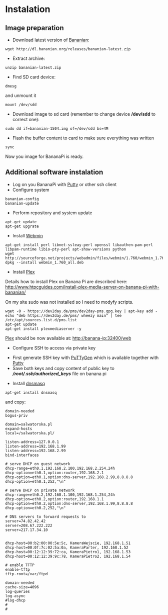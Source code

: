 # Instalation

## Image preparation

* Download latest version of [Bananian](https://www.bananian.org/):

```Shell
wget http://dl.bananian.org/releases/bananian-latest.zip
```

* Extract archive:

```Shell
unzip bananian-latest.zip
```

* Find SD card device: 
```Shell
dmesg
```
and unmount it
```Shell
mount /dev/sdd
```

* Download image to sd card (remember to change device **/dev/sdd** to correct one):

```Shell
sudo dd if=bananian-1504.img of=/dev/sdd bs=4M
```

* Flash the buffer content to card to make sure everything was written
```Shell
sync
```

Now you image for BananaPi is ready.
 
## Additional software instalation

* Log on you BananaPi with [Putty](http://www.putty.org/) or other ssh client
* Configure system
```Shell
bananian-config
bananian-update
```
* Perform repository and system update
```Shell
apt-get update
apt-get upgrate
```

* Install [Webmin](http://www.webmin.com/)
```Shell
apt-get install perl libnet-ssleay-perl openssl libauthen-pam-perl libpam-runtime libio-pty-perl apt-show-versions python
wget http://sourceforge.net/projects/webadmin/files/webmin/1.760/webmin_1.760_all.deb
dpkg --install webmin_1.760_all.deb
```

* Install [Plex](https://plex.tv/)

Details how to install Plex on Banana Pi are described here: http://www.htpcguides.com/install-plex-media-server-on-banana-pi-with-bananian/

On my site sudo  was not installed so I need to modyfy scripts.

```Shell
wget -O - https://dev2day.de/pms/dev2day-pms.gpg.key | apt-key add -
echo "deb https://dev2day.de/pms/ wheezy main" | tee /etc/apt/sources.list.d/pms.list
apt-get update
apt-get install plexmediaserver -y
```

[Plex](https://plex.tv/) should be now available at: [http://banana-ip:32400/web](http://banana-ip:32400/web)

* Configure SSH to access via private key
 + First generate SSH key with [PuTTyGen](https://winscp.net/eng/docs/ui_puttygen) which is available together with [Putty](http://www.putty.org/)
 + Save both keys and copy content of public key to ***/root/.ssh/authorized_keys*** file on banana pi

* Install [dnsmasq](https://en.wikipedia.org/wiki/Dnsmasq)

```Shell
apt-get install dnsmasq
``` 

and copy:

```Shell
domain-needed
bogus-priv

domain=salwatorska.pl
expand-hosts
local=/salwatorska.pl/ 

listen-address=127.0.0.1 
listen-address=192.168.1.99
listen-address=192.168.2.99
bind-interfaces

# serve DHCP on guest network
dhcp-range=eth0.1,192.168.2.100,192.168.2.254,24h
dhcp-option=eth0.1,option:router,192.168.2.1
dhcp-option=eth0.1,option:dns-server,192.168.2.99,8.8.8.8
dhcp-option=eth0.1,252,"\n"

# serve DHCP on private network
dhcp-range=eth0.2,192.168.1.100,192.168.1.254,24h
dhcp-option=eth0.2,option:router,192.168.1.1
dhcp-option=eth0.2,option:dns-server,192.168.1.99,8.8.8.8
dhcp-option=eth0.2,252,"\n"

# DNS servers to forward requests to 
server=74.82.42.42
server=208.67.222.222
server=217.17.34.10


dhcp-host=00:b2:00:00:5e:5c, KameraWejscie, 192.168.1.51
dhcp-host=00:0f:7c:02:5a:0a, KameraParter, 192.168.1.52
dhcp-host=00:12:12:39:72:ca, KameraPietro1, 192.168.1.53
dhcp-host=00:12:12:39:9c:78, KameraPietro2, 192.168.1.54

# enable TFTP 
enable-tftp
tftp-root=/var/ftpd

domain-needed
cache-size=4096
log-queries
log-async
#log-dhcp
#
#

```
